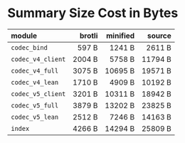 # Summary Size Cost in Bytes

| module                         |   brotli | minified |   source |
|:-------------------------------|---------:|---------:|---------:|
| `codec_bind`                   |    597 B |   1241 B |   2611 B |
| `codec_v4_client`              |   2004 B |   5758 B |  11794 B |
| `codec_v4_full`                |   3075 B |  10695 B |  19571 B |
| `codec_v4_lean`                |   1710 B |   4909 B |  10192 B |
| `codec_v5_client`              |   3201 B |  10311 B |  18942 B |
| `codec_v5_full`                |   3879 B |  13202 B |  23825 B |
| `codec_v5_lean`                |   2512 B |   7246 B |  14163 B |
| `index`                        |   4266 B |  14294 B |  25809 B |


